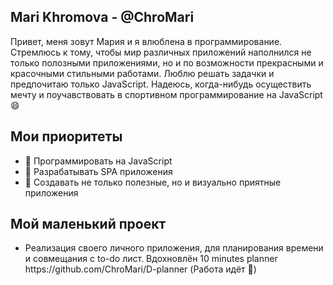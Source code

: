 <!--
### Hi there 👋
**ChroMari/ChroMari** is a ✨ _special_ ✨ repository because its `README.md` (this file) appears on your GitHub profile.

Here are some ideas to get you started:

- 🔭 I’m currently working on ...
- 🌱 I’m currently learning ...
- 👯 I’m looking to collaborate on ...
- 🤔 I’m looking for help with ...
- 💬 Ask me about ...
- 📫 How to reach me: ...
- 😄 Pronouns: ...
- ⚡ Fun fact: ...
-->
<h2>Mari Khromova - @ChroMari </h2>

Привет, меня зовут Мария и я влюблена в программирование. Стремлюсь к тому, чтобы мир различных приложений наполнился не только полозными приложениями, но и по возможности прекрасными и красочными стильными работами. Люблю решать задачки и предпочитаю только JavaScript. Надеюсь, когда-нибудь осуществить мечту и поучавствовать в спортивном программирование на JavaScript 😄

<h2> Мои приоритеты </h2>
<ul>
  <li>💮 Программировать на JavaScript</li>
  <li>💮 Разрабатывать SPA приложения</li>
  <li>💮 Создавать не только полезные, но и визуально приятные приложения</li>
</ul>

<h2>Мой маленький проект</h2>
<ul>
  <li>Реализация своего личного приложения, для планирования времени и совмещания с to-do лист. Вдохновлён 10 minutes planner https://github.com/ChroMari/D-planner (Работа идёт 👋)</li>
</ul>
